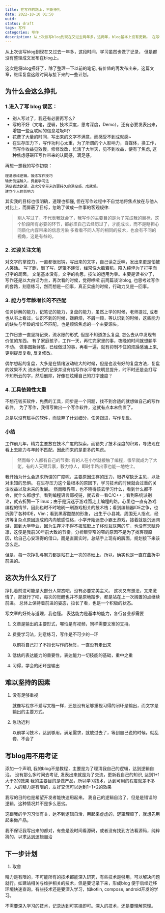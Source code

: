 ```yaml
---
title: 在写作的路上，不断挣扎
date: 2022-10-10 01:50
uuid: 
status: draft
tags: 写作
categories: 写作
description: 从上次谈写blog到现在又过去两年多，这两年，blog基本上没有更新。 在写作的路上不断挣扎，文笔，目的，写作成就感, 认同感，归属感。在挣扎中曲折前进。这次是将blog搭好了，除了整理一下以前的文章，这第一篇文章，继续复盘这段时间挣扎的过程与后续的一些计划。
---
```


从上次谈写blog到现在又过去一年多，这段时间，学习虽然也做了记录， 但是都没有整理成文发布在blog上。

这次是将blog搭好了，除了整理一下以前的笔记, 有价值的再发布出来，这篇文章，继续复盘这段时间与接下来的一些计划。

## 为什么会这么挣扎

### 1.进入了写 blog 误区：

+ 别人写过了，我还有必要再写么? 
+ 写的不好（文笔，逻辑，技术深度，思考深度，Demo），还有必要发表出来，增加一些互联网的信息垃圾吗?
+ 花费了大量的时间，写出来的文字不满意，而感受不到成就感~
+ 在生存压力下，写作功利心太重，为了所谓的个人影响力，自媒体，换工作，而写作收益见效慢，修修改改，忙活了大半天，见不到收益，便有了焦虑, 这种焦虑感碾压写作带来的认同感，满足感。

再想一想我的写作初衷：

	理清思维逻辑，锻炼写作技巧
	输出倒逼输入，费曼学习法
	满足表达欲望，追求分享带来的更持久的满足感，成就感。
	建立个人的影响力

其实我的目标也很明确，道理也都懂, 但在写作过程中不自觉地将焦点放在与他人对比上，而屏蔽了目标，忽略了做成一件事的客观规律: 

> 别人写过了，不代表我就会了，我写作的主要目的是为了完成我的目标，这个阶段所有必要的环节，都必须自己去经历过了，才能成长，而不是瞎担心同质化内容带来的信息污染
> 多看看不同人写的相同的技术，也会有不同的视角，这是有益的。

### 2. 过渡关注文笔

对文字的掌控力，一直都很迟钝，写出来的文字，自己读之乏味，发出来更是怕被人笑话。
写了删，删了写，逻辑不连惯，经常性大脑宕机，陷入纯悴为了打字而打字的局面。
文笔基本没有，文字的构思，技法的运用为零。主要是读书少了，写作还是以大白话为主，再次看的时候，觉得啰嗦
前两篇谈论blog, 也思考过写作的套路，刻意练习，然而想是一回事，真正实施的时候，行动力又是一回事。

### 3. 能力与年龄增长的不匹配

任务拆解的能力，记笔记的能力，复盘的能力，虽然上学的时候，老师提过, 或者也从书上看过，认识不到的时候，嫌麻烦，不屑一顾，等认识到的时候，这些能力的缺失与年龄的增长不匹配，也是烦恼焦虑的一个主要源头。

工作日志一直坚持记录，流水账的形式, 但是不知道怎么复盘, 怎么去从中发现有价值的东西。
有了家庭孩子，工作一天，再忙完家里的事，夜晚的时间就想躺平不动。
做事图新鲜感，已经做过的事，再看一遍，就有抑制不住的烦躁感涌上来, 更别提反复看, 反复修改。

偶尔想起的复盘，大多是在情绪波动较大的时候，但是也没有好的复盘方法，复盘的效果不大
流水账式的记录并没有给写作水平带来明显提升，时不时还是会打写不知所云的字，然后删除，好像在炫耀自己的打字速度？

### 4. 工具依赖性太重

不想花钱买软件，免费的工具，同步是一个问题，找不到合适的就想做自己的写作软件，
为了写作，我得写做出一个写作软件，这就有点本末倒置了。

总是以没有趁手的软件，而放弃了计划细分，任务跟进，写作复盘。

### 小结

工作前几年，精力主要放在技术广度的探索，而错失了技术深度的积累，导致现在看上去能力与年龄不匹配。因此而来的是更多的焦虑。

> 然而每个人都有自己的节奏:
> 有的人在小学就接触了编程，很早就成为了大佬。有的人天赋异禀，毅力惊人，即时半路出家也能一地绝尘。


我开始为什么会追求所谓的广度呢，主要原因生存的压力，眼界窄缺乏主见，以及对未知的恐惧。
在生存压力这个最根本的原因下，学习技术的时候就会过重的关注收益以及未来的发展。
然而眼界窄，也不晓得该去学习什么，看到什么都不会，就什么都想学。看到编程语言鄙视链，就去看一看C/C++；看到系统派别论，就去折腾一下linux；由于是沉迷于游戏而走上编程的路，心里也一直有游戏编程的情节，因此也时不时地刷一刷游戏相关的技术栈；看到编辑器IDE之争，也折腾了各种IDE，Vim；看到黑客酷酷的形象，
出生于小县城，周围无人指点，经济等复杂点原因造成的内向敏感性格，小学开始迷恋小霸王游戏，接着就是沉迷网游，直到大学毕业，因为生存才不得不报班赶上了移动互联网的车，也没有天赋异凛，这便是我前30年前大致的节奏。分析眼界窄的窄的原因不是为了找客观原因，给自己心安理得的借口，而是直面实时，总结手上现有的牌面，规划接下来该怎么走。

但是，每一次挣扎与努力都是站在上一次的基础上，所以，确实也是一直在曲折中前进的。

## 这次为什么又行了

挣扎着前进可能是大部分人常态吧，没有必要完美主义。
这次又有想法，又来激情了，那就行了呗，每次的觉醒也并不是原地踏步，都是站在上一次搁置的点继续前进。
总体上保持着前进的姿态，拉长了看，也是一个积极的状态。

写文章的好处与道理，我也懂。
表达能力是基本的能力，各行各业都需要


1. 文章是输出的主要形式，哪怕是有视频，同样需要文案的支持。
2. 费曼学习法，刻意练习，写作是不可少的一环

	以前将自己打了不擅长写作的标签，一直没有走出来

3. 低估的表达能力的重要性，表达能力一切技能的基础，重中之重
4. 习得，学会的闭环是输出
	

## 难以坚持的因素

1. 没有足够重视

	就像写程序不爱写文档一样，还是没有足够重视习得的闭环是输出，而文字是输出的主要方式。

2. 急功近利

	以前学习技术，达到够用，满足需求，就放过去了，等到自己说的时候，就乱套，不会了


## 写blog用不用考证

添加一个声明, 
我的blog不是教程，主要是为了理清我自己的逻辑，达到逻辑自洽。
没有那么多时间去考证, 发表出来就是为了交流，更新我自己的知识, 达到1+1大于2的效果
我的主要目的是做产品，所以学习技术，达到可用的程度就差不多了。人的精力是有限的，友好交流可以达到1+1>2的效果

我写的目的也是希望开发者能快速用起来。
我自己的逻辑自洽了，但是是错误的逻辑，这种情况并不是多么恶劣。

这跟我的学习习惯有关，达不到逻辑自洽，用起来虚虚的，逻辑理顺了，就想先用起来做产品。

我不保证我写出来的都对，有些是没时间看源码，或者没有找到方法看源码，纯粹猜的，以求达到逻辑自洽

## 下一步计划

1. 取舍

精力是有限的，不可能所有的技术都能深入研究，有些技术是够用，可以解决问题就行。如建站相关与维护相关的技术，但是要记录下来，形成blog 便于后续迁移环境快速查询。有些技术还是要深入学习，如kotlin, compose, android开发的学习。

不需要深入学习的技术，记录达到可实操即可。深入的技术，还是要理解原理。

